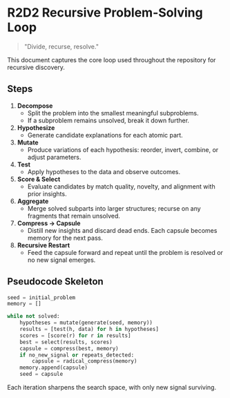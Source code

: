 # R2D2 Recursive Problem-Solving Loop

> "Divide, recurse, resolve."

This document captures the core loop used throughout the repository for recursive discovery.

## Steps

1. **Decompose**
   - Split the problem into the smallest meaningful subproblems.
   - If a subproblem remains unsolved, break it down further.
2. **Hypothesize**
   - Generate candidate explanations for each atomic part.
3. **Mutate**
   - Produce variations of each hypothesis: reorder, invert, combine, or adjust parameters.
4. **Test**
   - Apply hypotheses to the data and observe outcomes.
5. **Score & Select**
   - Evaluate candidates by match quality, novelty, and alignment with prior insights.
6. **Aggregate**
   - Merge solved subparts into larger structures; recurse on any fragments that remain unsolved.
7. **Compress → Capsule**
   - Distill new insights and discard dead ends. Each capsule becomes memory for the next pass.
8. **Recursive Restart**
   - Feed the capsule forward and repeat until the problem is resolved or no new signal emerges.

## Pseudocode Skeleton
```python
seed = initial_problem
memory = []

while not solved:
    hypotheses = mutate(generate(seed, memory))
    results = [test(h, data) for h in hypotheses]
    scores = [score(r) for r in results]
    best = select(results, scores)
    capsule = compress(best, memory)
    if no_new_signal or repeats_detected:
        capsule = radical_compress(memory)
    memory.append(capsule)
    seed = capsule
```

Each iteration sharpens the search space, with only new signal surviving.
